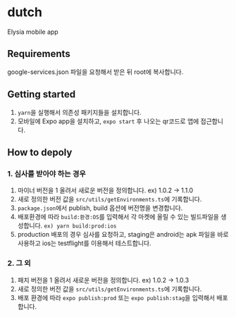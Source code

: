 # dutch
Elysia mobile app

## Requirements
google-services.json 파일을 요청해서 받은 뒤 root에 복사합니다.

## Getting started
1. `yarn`을 실행해서 의존성 패키지들을 설치합니다.
2. 모바일에 Expo app을 설치하고, `expo start` 후 나오는 qr코드로 앱에 접근합니다.

## How to depoly
### 1. 심사를 받아야 하는 경우
1. 마이너 버전을 1 올려서 새로운 버전을 정의합니다. ex) 1.0.2 -> 1.1.0
2. 새로 정의한 버전 값을 `src/utils/getEnvironments.ts`에 기록합니다.
3. `package.json`에서 publish, build 옵션에 버전명을 변경합니다. 
4. 배포환경에 따라 `build:환경:OS`를 입력해서 각 마켓에 올릴 수 있는 빌드파일을 생성합니다. `ex) yarn build:prod:ios`
5. production 배포의 경우 심사를 요청하고, staging은 android는 apk 파일을 바로 사용하고 ios는 testflight를 이용해서 테스트합니다.

### 2. 그 외
1. 패치 버전을 1 올려서 새로운 버전을 정의합니다. ex) 1.0.2 -> 1.0.3
2. 새로 정의한 버전 값을 `src/utils/getEnvironments.ts`에 기록합니다.
3. 배포 환경에 따라 `expo publish:prod` 또는 `expo publish:stag`을 입력해서 배포합니다. 

